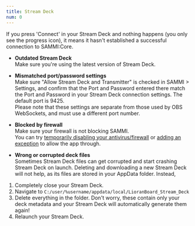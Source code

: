 ```yaml
---
title: Stream Deck
num: 0
---
```


If you press 'Connect' in your Stream Deck and nothing happens (you only see the progress icon), it means it hasn't established a successful connection to SAMMI:Core.

- **Outdated Stream Deck**\
Make sure you're using the latest version of Stream Deck. 

- **Mismatched port/password settings**\
Make sure "Allow Stream Deck and Transmitter" is checked in SAMMI > Settings, and confirm that the Port and Password entered there match the Port and Password in your Stream Deck connection settings. The default port is 9425.\
Please note that these settings are separate from those used by OBS WebSockets, and must use a different port number.

- **Blocked by firewall**\
Make sure your firewall is not blocking SAMMI.\
You can try [temporarily disabling your antivirus/firewall](https://support.microsoft.com/en-us/windows/turn-off-defender-antivirus-protection-in-windows-security-99e6004f-c54c-8509-773c-a4d776b77960) or [adding an exception](https://support.microsoft.com/en-us/windows/add-an-exclusion-to-windows-security-811816c0-4dfd-af4a-47e4-c301afe13b26) to allow the app through.

- **Wrong or corrupted deck files**\
Sometimes Stream Deck files can get corrupted and start crashing Stream Deck on launch. Deleting and downloading a new Stream Deck will not help, as its files are stored in your AppData folder. Instead,
1. Completely close your Stream Deck.
2. Navigate to `C:/user/%username/appdata/local/LioranBoard_Stream_Deck`
3. Delete everything in the folder. Don't worry, these contain only your deck metadata and your Stream Deck will automatically generate them again!
4. Relaunch your Stream Deck.
